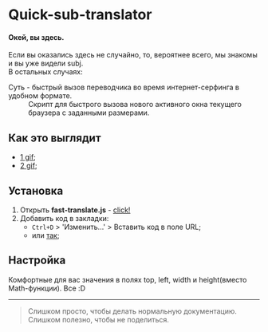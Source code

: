 # Quick-sub-translator
#### Окей, вы здесь.
Если вы оказались здесь не случайно, то, вероятнее всего, мы знакомы и вы уже видели subj.  
В остальных случаях: 
<dl>
  <dt>Cуть - быстрый вызов переводчика во время интернет-серфинга в удобном формате.</dt>
  <dd>Скрипт для быстрого вызова нового активного окна текущего браузера с заданными размерами.</dd>
</dl>  

## Как это выглядит
*  [1 gif](https://raw.githubusercontent.com/Durkgame/Quick-sub-translator/master/JasGIf2.gif);
*  [2 gif](https://raw.githubusercontent.com/Durkgame/Quick-sub-translator/master/JasGIf4.gif);
## Установка
1. Открыть **fast-translate.js** - [click!](https://raw.githubusercontent.com/Durkgame/Quick-sub-translator/master/fast-translate.js)
2. Добавить код в закладки:
    * `Ctrl+D` > 'Изменить...' > Вставить код в поле URL;
    * или [так](https://raw.githubusercontent.com/Durkgame/Quick-sub-translator/master/JasGIf5.gif);  
    
## Настройка  
Комфортные для вас значения в полях top, left, width и height(вместо Math-функции). Все :D

---

> Слишком просто, чтобы делать нормальную документацию.  
> Слишком полезно, чтобы не поделиться.
